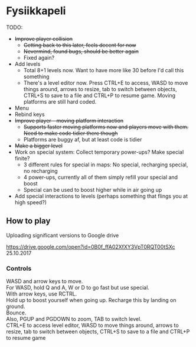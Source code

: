 # Fysiikkapeli
TODO:
* ~~Improve player collision~~ 
  * ~~Getting back to this later, feels decent for now~~
  * ~~Nevermind, found bugs, should be better again~~
  * Fixed again?
* Add levels
  * Total 8+1 levels now. Want to have more like 30 before I'd call this something
  * There's a level editor now. Press CTRL+E to access, WASD to move things around, arrows to resize, tab to switch between objects, CTRL+S to save to a file and CTRL+P to resume game. Moving platforms are still hard coded.
* Menu
* Rebind keys
* ~~Improve player - moving platform interaction~~
  * ~~Supports faster moving platforms now and players move with them. Need to make code tidier there though~~
  * Platforms are buggy af, but at least code is tidier
* ~~Make a bigger level~~
* Work on special system: Collect temporary power-ups? Make special finite? 
  * 3 different rules for special in maps: No special, recharging special, no recharging
  * 4 power-ups, currently all of them simply refill your special and boost
  * Special can be used to boost higher while in air going up
* Add special interactions to levels (perhaps something that flings you at high speed?)

## How to play
Uploading significant versions to Google drive

https://drive.google.com/open?id=0B0f_ffA02XfXY3VpT0RQT00tSXc 25.10.2017

### Controls
WASD and arrow keys to move.  
For WASD, hold Q and A, W or D to go fast but use special.  
With arrow keys, use RCTRL.  
Hold up to boost yourself when going up. Recharge this by landing on ground.  
Bounce.  
Also, PGUP and PGDOWN to zoom, TAB to switch level.  
CTRL+E to access level editor, WASD to move things around, arrows to resize, tab to switch between objects, CTRL+S to save to a file and CTRL+P to resume game
